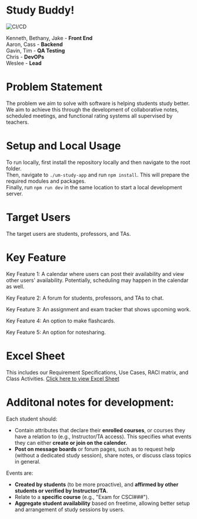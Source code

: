 # Study Buddy!

![CI/CD](https://github.com/copyrightissue/UM-Study-App/actions/workflows/main.yml/badge.svg)

Kenneth, Bethany, Jake - **Front End**  
Aaron, Cass - **Backend**  
Gavin, Tim - **QA Testing**  
Chris - **DevOPs**  
Weslee - **Lead**  

# Problem Statement
The problem we aim to solve with software is helping students study better. We aim to achieve this through the development of collaborative notes, scheduled meetings, and functional rating systems all supervised by teachers.

# Setup and Local Usage
To run locally, first install the repository locally and then navigate to the root folder.  
Then, navigate to `./um-study-app` and run `npm install`. This will prepare the required modules and packages.  
Finally, run `npm run dev` in the same location to start a local development server.

# Target Users 
The target users are students, professors, and TAs. 

# Key Feature
Key Feature 1: A calendar where users can post their availability and view other users' availability. Potentially, scheduling may happen in the calendar as well.

Key Feature 2: A forum for students, professors, and TAs to chat.

Key Feature 3: An assignment and exam tracker that shows upcoming work. 

Key Feature 4: An option to make flashcards.

Key Feature 5: An option for notesharing.

# Excel Sheet
This includes our Requirement Specifications, Use Cases, RACI matrix, and Class Activities. 
[Click here to view Excel Sheet](https://umconnectumt-my.sharepoint.com/:x:/g/personal/co203478_umconnect_umt_edu/ERfprmCjOOVGu49aVgMHzZoBoFenHxLvq8Huw3K23HaogQ?e=cNGKJi) 

# Additonal notes for development: 
Each student should: 
- Contain attributes that declare their **enrolled courses**, or courses they have a relation to (e.g., Instructor/TA access). This specifies what events they can either **create or join on the calender.**
- **Post on message boards** or forum pages, such as to request help (without a dedicated study session), share notes, or discuss class topics in general.

Events are:
- **Created by students** (to be more proactive), and **affirmed by other students or verified by Instructor/TA**.
- Relate to a **specific course** (e.g., "Exam for CSCI###").
- **Aggregate student availability** based on freetime, allowing better setup and arrangement of study sessions by users.
